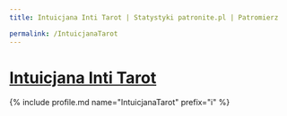 ```yaml
---
title: Intuicjana Inti Tarot | Statystyki patronite.pl | Patromierz

permalink: /IntuicjanaTarot
---
```


# [Intuicjana Inti Tarot](https://patronite.pl/IntuicjanaTarot)

{% include profile.md name="IntuicjanaTarot" prefix="i" %}
